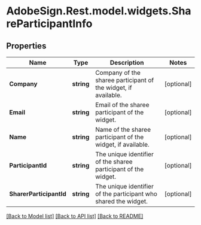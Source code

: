 # AdobeSign.Rest.model.widgets.ShareParticipantInfo
## Properties

Name | Type | Description | Notes
------------ | ------------- | ------------- | -------------
**Company** | **string** | Company of the sharee participant of the widget, if available. | [optional] 
**Email** | **string** | Email of the sharee participant of the widget. | [optional] 
**Name** | **string** | Name of the sharee participant of the widget, if available. | [optional] 
**ParticipantId** | **string** | The unique identifier of the sharee participant of the widget. | [optional] 
**SharerParticipantId** | **string** | The unique identifier of the participant who shared the widget. | [optional] 

[[Back to Model list]](../README.md#documentation-for-models) [[Back to API list]](../README.md#documentation-for-api-endpoints) [[Back to README]](../README.md)

